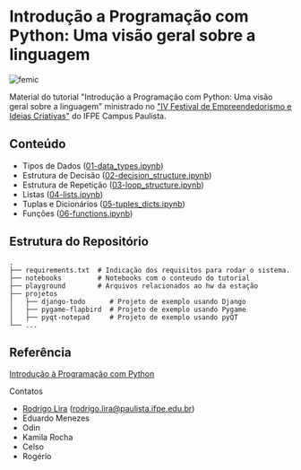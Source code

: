# Introdução a Programação com Python: Uma visão geral sobre a linguagem


![femic](https://github.com/rodrigoclira/femic-python/assets/276077/79d2078b-0db5-40f7-b47b-9afbd7bfa275)

Material do tutorial "Introdução a Programação com Python: Uma visão geral sobre a linguagem" ministrado no ["IV Festival de Empreendedorismo e Ideias Criativas"](https://www.even3.com.br/iv-festival-de-empreendedorismo-e-ideias-criativas-343788/) do IFPE Campus Paulista.

## Conteúdo 

* Tipos de Dados ([01-data_types.ipynb](https://github.com/rodrigoclira/femic-python/blob/main/notebooks/01-data_types.ipynb))
* Estrutura de Decisão ([02-decision_structure.ipynb](https://github.com/rodrigoclira/femic-python/blob/main/notebooks/02-decision_structure.ipynb))
* Estrutura de Repetição ([03-loop_structure.ipynb](https://github.com/rodrigoclira/femic-python/blob/main/notebooks/03-loop_structure.ipynb))
* Listas ([04-lists.ipynb](https://github.com/rodrigoclira/femic-python/blob/main/notebooks/04-lists.ipynb))
* Tuplas e Dicionários ([05-tuples_dicts.ipynb](https://github.com/rodrigoclira/femic-python/blob/main/notebooks/05-tuples_dicts.ipynb))
* Funções ([06-functions.ipynb](https://github.com/rodrigoclira/femic-python/blob/main/notebooks/06-functions.ipynb))

## Estrutura do Repositório

    .
    ├── requirements.txt  # Indicação dos requisitos para rodar o sistema. 
    ├── notebooks         # Notebooks com o conteudo do tutorial
    ├── playground        # Arquivos relacionados ao hw da estação
    ├── projetos 
    │   ├── django-todo      # Projeto de exemplo usando Django
    │   ├── pygame-flapbird  # Projeto de exemplo usando Pygame   
    │   ├── pyqt-notepad     # Projeto de exemplo usando pyQT    
    └── ...


## Referência

[Introdução à Programação com Python](https://python.nilo.pro.br/)

Contatos

* [Rodrigo Lira](https://github.com/rodrigoclira) (rodrigo.lira@paulista.ifpe.edu.br)
* Eduardo Menezes
* Odin
* Kamila Rocha
* Celso 
* Rogério
